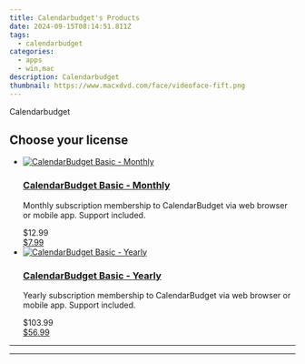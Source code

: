 ```yaml
---
title: Calendarbudget's Products
date: 2024-09-15T08:14:51.811Z
tags: 
  - calendarbudget
categories: 
  - apps
  - win,mac
description: Calendarbudget
thumbnail: https://www.macxdvd.com/face/videoface-fift.png
---
```


Calendarbudget

<!--__INIT__BEGIN__TAG__PRODUCTS__LIST__-->
<!--__INIT__END__TAG__PRODUCTS__LIST__-->

<!--__INIT__BEGIN__TAG__FEED_PRODUCTS__LIST__-->
## Choose your license

<div class="home-content-container">
  <ul class="home-article-list">
    <li class="home-article-item flex flex-row feedProduct">
      <div class="basis-1/3 lg:basis-1/4 xl:basis-1/5 relative flex justify-center items-center overflow-hidden">
                <a href="https://payment.calendarbudget.com/order/cart.php?PRODS=37701450&amp;QTY=1&amp;AFFILIATE=108875" class="w-24 h-24 md:w-28 md:h-28 lg:w-32 lg:h-32 xl:w-42 xl:h-42 max-w-24 max-h-24 md:max-w-28 md:max-h-28 lg:max-w-32 lg:max-h-32 xl:max-w-42 xl:max-h-42 -pt-2">
          <img src="https://payment.calendarbudget.com/images/merchant/6fe0c81e3f9438db11ebbfba6c5ce460/products/cbLogo_with_text_blue.png" alt="CalendarBudget Basic - Monthly" class="relative w-full h-full rounded-full object-cover dark:brightness-75 -mt-4 p-4">
        </a>
              </div>
      <div class="flex flex-col gap-5 px-7 pb-7 basis-2/3 lg:basis-3/4 xl:basis-4/5  pt-5">
        <h3 class="home-article-title"><a href="https://payment.calendarbudget.com/order/cart.php?PRODS=37701450&amp;QTY=1&amp;AFFILIATE=108875">CalendarBudget Basic - Monthly</a></h3>
        <div class="home-article-content markdown-body">
                  <html><head></head><body><p>Monthly subscription membership to CalendarBudget&nbsp;via web browser or mobile app. Support included.</p></body></html>                </div>
        <div class="flex flex-row feedProduct-Price">
          <div class="feedProduct-Price--Old">
            <span class="feedProduct-Price--Currency">$</span>12<span class="feedProduct-Price--Cents">.99</span>
          </div>
          <div class="">
            <a href="https://payment.calendarbudget.com/order/cart.php?PRODS=37701450&amp;QTY=1&amp;AFFILIATE=108875">
            <span class="feedProduct-Price--Currency">$</span>7<span class="feedProduct-Price--Cents">.99</span>
            </a>
          </div>
        </div>
      </div>
    </li>
    <li class="home-article-item flex flex-row feedProduct">
      <div class="basis-1/3 lg:basis-1/4 xl:basis-1/5 relative flex justify-center items-center overflow-hidden">
                <a href="https://payment.calendarbudget.com/order/cart.php?PRODS=37701530&amp;QTY=1&amp;AFFILIATE=108875" class="w-24 h-24 md:w-28 md:h-28 lg:w-32 lg:h-32 xl:w-42 xl:h-42 max-w-24 max-h-24 md:max-w-28 md:max-h-28 lg:max-w-32 lg:max-h-32 xl:max-w-42 xl:max-h-42 -pt-2">
          <img src="https://payment.calendarbudget.com/images/merchant/6fe0c81e3f9438db11ebbfba6c5ce460/products/copy_cbLogo_with_text_blue.png" alt="CalendarBudget Basic - Yearly" class="relative w-full h-full rounded-full object-cover dark:brightness-75 -mt-4 p-4">
        </a>
              </div>
      <div class="flex flex-col gap-5 px-7 pb-7 basis-2/3 lg:basis-3/4 xl:basis-4/5  pt-5">
        <h3 class="home-article-title"><a href="https://payment.calendarbudget.com/order/cart.php?PRODS=37701530&amp;QTY=1&amp;AFFILIATE=108875">CalendarBudget Basic - Yearly</a></h3>
        <div class="home-article-content markdown-body">
                  <html><head></head><body><p>Yearly subscription membership to CalendarBudget&nbsp;via web browser or mobile app. Support included.</p>
</body></html>                </div>
        <div class="flex flex-row feedProduct-Price">
          <div class="feedProduct-Price--Old">
            <span class="feedProduct-Price--Currency">$</span>103<span class="feedProduct-Price--Cents">.99</span>
          </div>
          <div class="">
            <a href="https://payment.calendarbudget.com/order/cart.php?PRODS=37701530&amp;QTY=1&amp;AFFILIATE=108875">
            <span class="feedProduct-Price--Currency">$</span>56<span class="feedProduct-Price--Cents">.99</span>
            </a>
          </div>
        </div>
      </div>
    </li>
  </ul>
</div>

<hr><!--__INIT__END__TAG__FEED_PRODUCTS__LIST__-->

<hr>

<ins class="adsbygoogle"
      style="display:block"
      data-ad-client="ca-pub-7571918770474297"
      data-ad-slot="8358498916"
      data-ad-format="auto"
      data-full-width-responsive="true"></ins>



